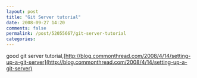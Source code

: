 ```yaml
---
layout: post
title: "Git Server tutorial"
date: 2008-09-27 14:20
comments: false
permalink: /post/52055667/git-server-tutorial
categories:
---
```


 

good git server tutorial,[http://blog.commonthread.com/2008/4/14/setting-up-a-git-server](http://blog.commonthread.com/2008/4/14/setting-up-a-git-server) 